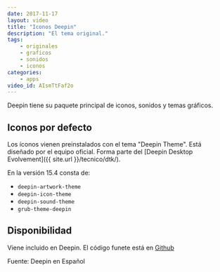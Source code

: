 ```yaml
---
date: 2017-11-17
layout: video
title: "Iconos Deepin"
description: "El tema original."
tags:
    - originales
    - graficos
    - sonidos
    - iconos
categories:
    - apps
video_id: AIsmTtFaf2o
---
```


Deepin tiene su paquete principal de iconos, sonidos y temas gráficos.

## Iconos por defecto

Los íconos vienen preinstalados con el tema "Deepin Theme". Está diseñado por el equipo oficial. Forma parte del [Deepin Desktop Evolvement]({{ site.url }}/tecnico/dtk/).

En la versión 15.4 consta de:
* `deepin-artwork-theme`
* `deepin-icon-theme`
* `deepin-sound-theme`
* `grub-theme-deepin`

## Disponibilidad

Viene incluido en Deepin. El código funete está en [Github](https://github.com/linuxdeepin/deepin-icon-theme)

Fuente: Deepin en Español
